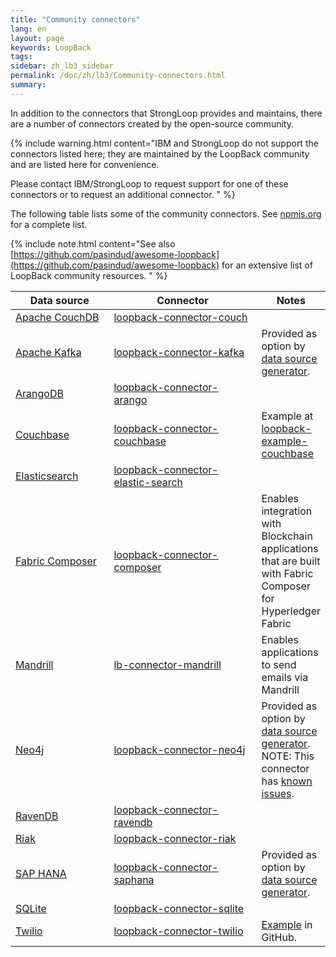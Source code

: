 ```yaml
---
title: "Community connectors"
lang: en
layout: page
keywords: LoopBack
tags:
sidebar: zh_lb3_sidebar
permalink: /doc/zh/lb3/Community-connectors.html
summary:
---
```


In addition to the connectors that StrongLoop provides and maintains, there are a number of connectors created by the open-source community.

{% include warning.html content="IBM and StrongLoop do not support the connectors listed here; they are maintained by the LoopBack community and are listed here for convenience.

Please contact IBM/StrongLoop to request support for one of these connectors or to request an additional connector.
" %}

The following table lists some of the community connectors. See [npmjs.org](https://www.npmjs.org/search?q=loopback-connector) for a complete list.

{% include note.html content="See also [https://github.com/pasindud/awesome-loopback](https://github.com/pasindud/awesome-loopback) for an extensive list of LoopBack community resources.
" %}

<table>
  <thead>
    <tr>
      <th width="160">Data source</th>
      <th width="280">Connector</th>
      <th>Notes</th>
    </tr>
  </thead>
  <tbody>
    <tr>
      <td><a href="http://couchdb.apache.org/" class="external-link" rel="nofollow">Apache CouchDB</a></td>
      <td><a href="https://www.npmjs.org/package/loopback-connector-couch" class="external-link" rel="nofollow">loopback-connector-couch</a></td>
      <td>&nbsp;</td>
    </tr>
    <tr>
      <td><a href="http://kafka.apache.org/" class="external-link" rel="nofollow">Apache Kafka</a></td>
      <td><a href="https://www.npmjs.org/package/loopback-connector-kafka" class="external-link" rel="nofollow">loopback-connector-kafka</a></td>
      <td>Provided as option by <a href="Data-source-generator.html">data source generator</a>.</td>
    </tr>
    <tr>
      <td><a href="https://www.arangodb.com/" class="external-link" rel="nofollow">ArangoDB</a></td>
      <td><a href="https://www.npmjs.org/package/loopback-connector-arango" class="external-link" rel="nofollow">loopback-connector-arango</a></td>
      <td>&nbsp;</td>
    </tr>
    <tr>
      <td><a href="http://www.couchbase.com/" class="external-link" rel="nofollow">Couchbase</a></td>
      <td><a href="https://github.com/guardly/loopback-connector-couchbase" class="external-link" rel="nofollow">loopback-connector-couchbase</a></td>
      <td>Example at <a href="https://github.com/guardly/loopback-example-couchbase" class="external-link" rel="nofollow">loopback-example-couchbase</a></td>
    </tr>
    <tr>
      <td><a href="http://www.elasticsearch.org/" class="external-link" rel="nofollow">Elasticsearch</a></td>
      <td><a href="https://www.npmjs.org/package/loopback-connector-elastic-search" class="external-link" rel="nofollow">loopback-connector-elastic-search</a></td>
      <td>&nbsp;</td>
    </tr>
    <tr>
      <td><a href="http://fabric-composer.org/" class="external-link" rel="nofollow">Fabric Composer</a></td>
      <td><a href="https://www.npmjs.org/package/loopback-connector-composer" class="external-link" rel="nofollow">loopback-connector-composer</a></td>
      <td>Enables integration with Blockchain applications that are built with Fabric Composer for Hyperledger Fabric</td>
    </tr>
    <tr>
      <td><a href="https://mandrill.com/" class="external-link" rel="nofollow">Mandrill</a></td>
      <td><a href="https://www.npmjs.org/package/lb-connector-mandrill" class="external-link" rel="nofollow">lb-connector-mandrill</a></td>
      <td>Enables applications to send emails via Mandrill</td>
    </tr>
    <tr>
      <td><a href="http://neo4j.com/" class="external-link" rel="nofollow">Neo4j</a></td>
      <td><a href="https://www.npmjs.org/package/loopback-connector-neo4j" class="external-link" rel="nofollow">loopback-connector-neo4j</a></td>
      <td>Provided as option by <a href="Data-source-generator.html">data source generator</a>.
        <br/>NOTE: This connector has <a href="https://groups.google.com/forum/#!topic/loopbackjs/HONEM1S3CnU" class="external-link" rel="nofollow">known issues</a>.
      </td>
    </tr>
    <tr>
      <td><a href="http://ravendb.net/" class="external-link" rel="nofollow">RavenDB</a></td>
      <td><a href="https://www.npmjs.org/package/loopback-connector-ravendb" class="external-link" rel="nofollow">loopback-connector-ravendb</a></td>
      <td>&nbsp;</td>
    </tr>
    <tr>
      <td><a href="http://basho.com/riak/" class="external-link" rel="nofollow">Riak</a></td>
      <td><a href="https://www.npmjs.com/package/loopback-connector-riak" class="external-link" rel="nofollow">loopback-connector-riak</a></td>
      <td>&nbsp;</td>
    </tr>
    <tr>
      <td><a href="http://hana.sap.com/abouthana.html" class="external-link" rel="nofollow">SAP HANA</a></td>
      <td><a href="https://www.npmjs.org/package/loopback-connector-saphana" class="external-link" rel="nofollow">loopback-connector-saphana</a></td>
      <td><span>Provided as option by </span> <a href="Data-source-generator.html">data source generator</a><span>.</span></td>
    </tr>
    <tr>
      <td><a href="http://www.sqlite.org/" class="external-link" rel="nofollow">SQLite</a></td>
      <td><a href="https://github.com/Synerzip/loopback-connector-sqlite" class="external-link" rel="nofollow">loopback-connector-sqlite</a></td>
      <td>&nbsp;</td>
    </tr>
    <tr>
      <td><a href="https://www.twilio.com/" class="external-link" rel="nofollow">Twilio</a></td>
      <td><a href="https://www.npmjs.com/package/loopback-connector-twilio" class="external-link" rel="nofollow">loopback-connector-twilio</a></td>
      <td><a href="https://github.com/dashby3000/loopback-connector-twilio/blob/master/example/example.js" class="external-link" rel="nofollow">Example</a> in GitHub.</td>
    </tr>
